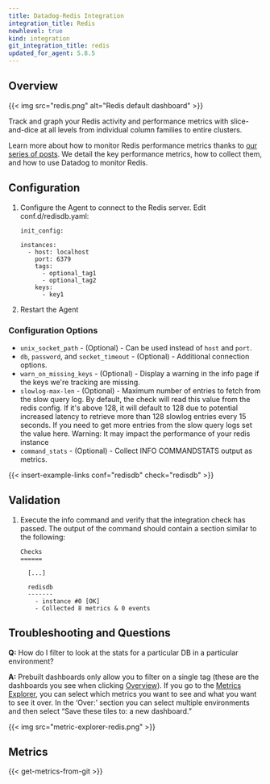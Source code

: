```yaml
---
title: Datadog-Redis Integration
integration_title: Redis
newhlevel: true
kind: integration
git_integration_title: redis
updated_for_agent: 5.8.5
---
```


## Overview

{{< img src="redis.png" alt="Redis default dashboard" >}}

Track and graph your Redis activity and performance metrics with slice-and-dice at all levels
from individual column families to entire clusters.

Learn more about how to monitor Redis performance metrics thanks to
[our series of posts](https://www.datadoghq.com/blog/how-to-monitor-redis-performance-metrics/).
We detail the key performance metrics, how to collect them, and how to use Datadog to monitor Redis.

## Configuration

1.  Configure the Agent to connect to the Redis server. Edit conf.d/redisdb.yaml:

        init_config:

        instances:
          - host: localhost
            port: 6379
            tags:
              - optional_tag1
              - optional_tag2
            keys:
              - key1


1.  Restart the Agent

### Configuration Options

* `unix_socket_path` - (Optional) - Can be used instead of `host` and `port`.
* `db`, `password`, and `socket_timeout` - (Optional) - Additional connection options.
* `warn_on_missing_keys` - (Optional) - Display a warning in the info page if the keys we're tracking are missing.
* `slowlog-max-len` - (Optional) - Maximum number of entries to fetch from the slow query log. By default, the check will
        read this value from the redis config. If it's above 128, it will default to 128 due to potential increased latency
        to retrieve more than 128 slowlog entries every 15 seconds. If you need to get more entries from the slow query logs
        set the value here. Warning: It may impact the performance of your redis instance
* `command_stats` - (Optional) - Collect INFO COMMANDSTATS output as metrics.

{{< insert-example-links conf="redisdb" check="redisdb" >}}

## Validation

1.  Execute the info command and verify that the integration check has passed. The output of the command should contain a section similar to the following:

        Checks
        ======

          [...]

          redisdb
          -------
            - instance #0 [OK]
            - Collected 8 metrics & 0 events

## Troubleshooting and Questions

**Q:** How do I filter to look at the stats for a particular DB in a particular environment?

**A:** Prebuilt dashboards only allow you to filter on a single tag
(these are the dashboards you see when
clicking [Overview][2]). If you go to the [Metrics Explorer][3], you can select which
metrics you want to see and what you want to see it over.  In the ‘Over:’ section
you can select multiple environments and then select “Save these tiles to: a new dashboard.”

{{< img src="metric-explorer-redis.png" >}}

## Metrics

{{< get-metrics-from-git >}}

[2]: https://app.datadoghq.com/account/overview
[3]: https://app.datadoghq.com/metric/explorer

